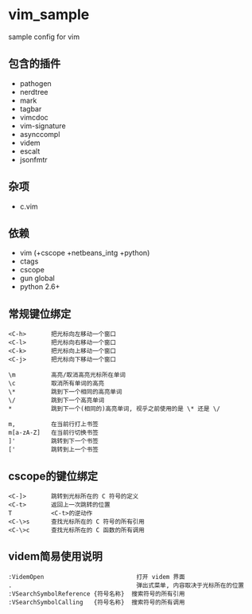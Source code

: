 # vim_sample
sample config for vim

## 包含的插件
* pathogen
* nerdtree
* mark
* tagbar
* vimcdoc
* vim-signature
* asynccompl
* videm
* escalt
* jsonfmtr

## 杂项
* c.vim

## 依赖
* vim (+cscope +netbeans_intg +python)
* ctags
* cscope
* gun global
* python 2.6+

## 常规键位绑定
    <C-h>       把光标向左移动一个窗口
    <C-l>       把光标向右移动一个窗口
    <C-k>       把光标向上移动一个窗口
    <C-j>       把光标向下移动一个窗口
    
    \m          高亮/取消高亮光标所在单词
    \c          取消所有单词的高亮
    \*          跳到下一个相同的高亮单词
    \/          跳到下一个高亮单词
    *           跳到下一个(相同的)高亮单词, 视乎之前使用的是 \* 还是 \/
    
    m,          在当前行打上书签
    m[a-zA-Z]   在当前行切换书签
    ]'          跳转到下一个书签
    ['          跳转到上一个书签

## cscope的键位绑定
    <C-]>       跳转到光标所在的 C 符号的定义
    <C-t>       返回上一次跳转的位置
    T           <C-t>的逆动作
    <C-\>s      查找光标所在的 C 符号的所有引用
    <C-\>c      查找光标所在的 C 函数的所有调用

## videm简易使用说明
    :VidemOpen                          打开 videm 界面
    .                                   弹出式菜单, 内容取决于光标所在的位置
    :VSearchSymbolReference {符号名称}  搜索符号的所有引用
    :VSearchSymbolCalling   {符号名称}  搜索符号的所有调用
